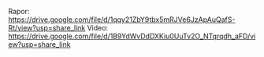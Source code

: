 Rapor: https://drive.google.com/file/d/1qqy21ZbY9tbx5mRJVe6JzApAuQafS-Rt/view?usp=share_link
Video: https://drive.google.com/file/d/1B9YdWvDdDXKiu0UuTv2O_NTqrqdh_aFD/view?usp=share_link
